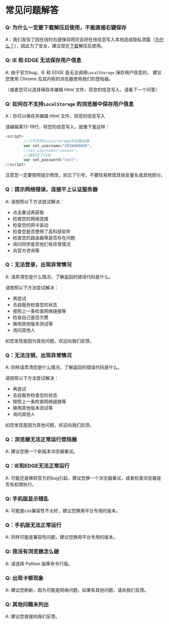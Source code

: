 # 常见问题解答

### Q: 为什么一定要下载解压后使用，不能直接右键保存

A：我们发现了因在线时右键保存网页会将在线信息写入本地造成隐私泄露（<a href="https://github.com/ehaut/ehaut/issues/4">为什么？</a>），因此为了安全，建议现在<a href="https://raw.githubusercontent.com/ehaut/ehaut/master/download/lastest.zip">下载</a>解压后使用。


### Q: IE 和 EDGE 无法保存用户信息

A: 由于官方bug，IE 和 EDGE 是无法调用`LocalStorage` 保存用户信息的，
   建议您使用 Chrome 及其内核的浏览器使用我们的登陆器。
   
   （或者您可以选择保存并编辑 Html 文件，将您的信息写入，请看下一个问答）
 
### Q: 如何在不支持`LocalStorage` 的浏览器中保存用户信息

A：你可以保存并编辑 Html 文件，将您的信息写入

请编辑第13-19行，将您的信息写入，就像下面这样：

```javascript
<script>
		//为不支持localstorage浏览器设置
		var set_username="2016000000";
		//set_username="xxxxxx"; 
		//请别忘了引号
		var set_password="test";
</script>
```

注意您一定要按照提示修改，别忘了引号，不要轻易修改其他变量名或其他部分。

### Q：提示网络错误，连接不上认证服务器

A: 请按照以下方法尝试解决：
- 点击重试再获取
- 检查您的网络连接
- 检查您的网卡驱动
- 检查您是否使用了高科技软件
- 检查您的路由器等是否存在问题
- 询问同学是否他们有异常情况
- 向官方咨询等

### Q：无法登录，出现异常情况

A: 请弄清您是什么情况，了解返回的错误代码是什么。

请按照以下方法尝试解决：
- 再尝试
- 去自服务检查您的状态
- 按照上一条检查网络链接等
- 检查自己是否欠费
- 换用其他版本测试等
- 询问其他人

如您发现是因为其他问题，欢迎向我们反馈。

### Q：无法注销，出现异常情况

A: 同样请弄清您是什么情况，了解返回的错误代码是什么。

 请按照以下方法尝试解决：
 - 再尝试
 - 去自服务检查您的状态
 - 按照上一条检查网络链接等
 - 换用其他版本测试等
 - 询问其他人

如您发现是因为其他问题，欢迎向我们反馈。
  
### Q：浏览器无法正常运行登陆器

A: 建议您换一个新版本浏览器重试。

### Q：IE和EDGE无法正常运行

A: 可能还是微软官方的bug引起，建议您换一个浏览器重试，或者检查浏览器是否有权限执行。

### Q: 手机版显示错乱

A: 可能是css兼容性不太好，建议您换用平台专用的版本。

### Q：手机版无法正常运行

A: 同样可能是兼容性问题，建议您换用平台专用的版本。

### Q: 我没有浏览器怎么破

A: 请选择 Python 版等命令行版。

### Q: 出现卡顿现象

A: 建议您刷新，因为可能是网络问题，如果有其他问题，请向我们反馈。

### Q: 其他问题未列出

A: 建议您直接向我们反馈。


